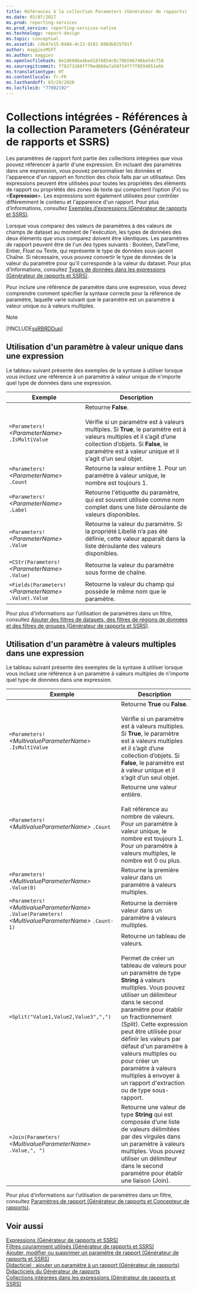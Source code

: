 ```yaml
---
title: Références à la collection Parameters (Générateur de rapports) | Microsoft Docs
ms.date: 03/07/2017
ms.prod: reporting-services
ms.prod_service: reporting-services-native
ms.technology: report-design
ms.topic: conceptual
ms.assetid: c4b47e15-0484-4c13-9182-898db825f01f
author: maggiesMSFT
ms.author: maggies
ms.openlocfilehash: 8e2d6986e4bed1876854c0c78b596746be5dc758
ms.sourcegitcommit: ff82f3260ff79ed860a7a58f54ff7f0594851e6b
ms.translationtype: HT
ms.contentlocale: fr-FR
ms.lasthandoff: 03/29/2020
ms.locfileid: "77082192"
---
```

# <a name="built-in-collections---parameters-collection-references-report-builder"></a>Collections intégrées - Références à la collection Parameters (Générateur de rapports et SSRS)
  Les paramètres de rapport font partie des collections intégrées que vous pouvez référencer à partir d'une expression. En incluant des paramètres dans une expression, vous pouvez personnaliser les données et l'apparence d'un rapport en fonction des choix faits par un utilisateur. Des expressions peuvent être utilisées pour toutes les propriétés des éléments de rapport ou propriétés des zones de texte qui comportent l’option (*Fx*) ou \<**Expression**>. Les expressions sont également utilisées pour contrôler différemment le contenu et l'apparence d'un rapport. Pour plus d’informations, consultez [Exemples d’expressions &#40;Générateur de rapports et SSRS&#41;](../../reporting-services/report-design/expression-examples-report-builder-and-ssrs.md).  
  
 Lorsque vous comparez des valeurs de paramètres à des valeurs de champs de dataset au moment de l'exécution, les types de données des deux éléments que vous comparez doivent être identiques. Les paramètres de rapport peuvent être de l'un des types suivants : Booléen, DateTime, Entier, Float ou Texte, qui représente le type de données sous-jacent Chaîne. Si nécessaire, vous pouvez convertir le type de données de la valeur du paramètre pour qu'il corresponde à la valeur du dataset. Pour plus d’informations, consultez [Types de données dans les expressions &#40;Générateur de rapports et SSRS&#41;](../../reporting-services/report-design/data-types-in-expressions-report-builder-and-ssrs.md).  
  
 Pour inclure une référence de paramètre dans une expression, vous devez comprendre comment spécifier la syntaxe correcte pour la référence de paramètre, laquelle varie suivant que le paramètre est un paramètre à valeur unique ou à valeurs multiples.  
  
> [!NOTE]  
>  [!INCLUDE[ssRBRDDup](../../includes/ssrbrddup-md.md)]  
  
##  <a name="using-a-single-valued-parameter-in-an-expression"></a><a name="Single"></a> Utilisation d'un paramètre à valeur unique dans une expression  
 Le tableau suivant présente des exemples de la syntaxe à utiliser lorsque vous incluez une référence à un paramètre à valeur unique de n'importe quel type de données dans une expression.  
  
|Exemple|Description|  
|-------------|-----------------|  
|`=Parameters!` *\<ParameterName>* `.IsMultiValue`|Retourne **False**.<br /><br /> Vérifie si un paramètre est à valeurs multiples. Si **True**, le paramètre est à valeurs multiples et il s’agit d’une collection d’objets. Si **False**, le paramètre est à valeur unique et il s’agit d’un seul objet.|  
|`=Parameters!` *\<ParameterName>* `.Count`|Retourne la valeur entière 1. Pour un paramètre à valeur unique, le nombre est toujours 1.|  
|`=Parameters!` *\<ParameterName>* `.Label`|Retourne l'étiquette du paramètre, qui est souvent utilisée comme nom complet dans une liste déroulante de valeurs disponibles.|  
|`=Parameters!` *\<ParameterName>* `.Value`|Retourne la valeur du paramètre. Si la propriété Libellé n’a pas été définie, cette valeur apparaît dans la liste déroulante des valeurs disponibles.|  
|`=CStr(Parameters!`  *\<ParameterName>* `.Value)`|Retourne la valeur du paramètre sous forme de chaîne.|  
|`=Fields(Parameters!` *\<ParameterName>* `.Value).Value`|Retourne la valeur du champ qui possède le même nom que le paramètre.|  
  
 Pour plus d’informations sur l’utilisation de paramètres dans un filtre, consultez [Ajouter des filtres de datasets, des filtres de régions de données et des filtres de groupes &#40;Générateur de rapports et SSRS&#41;](../../reporting-services/report-design/add-dataset-filters-data-region-filters-and-group-filters.md).  
  
##  <a name="using-a-multivalue-parameter-in-an-expression"></a><a name="Multi"></a> Utilisation d'un paramètre à valeurs multiples dans une expression  
 Le tableau suivant présente des exemples de la syntaxe à utiliser lorsque vous incluez une référence à un paramètre à valeurs multiples de n'importe quel type de données dans une expression.  
  
|Exemple|Description|  
|-------------|-----------------|  
|`=Parameters!` *\<MultivalueParameterName>* `.IsMultiValue`|Retourne **True** ou **False**.<br /><br /> Vérifie si un paramètre est à valeurs multiples. Si **True**, le paramètre est à valeurs multiples et il s’agit d’une collection d’objets. Si **False**, le paramètre est à valeur unique et il s’agit d’un seul objet.|  
|`=Parameters!` *\<MultivalueParameterName>* `.Count`|Retourne une valeur entière.<br /><br /> Fait référence au nombre de valeurs. Pour un paramètre à valeur unique, le nombre est toujours 1. Pour un paramètre à valeurs multiples, le nombre est 0 ou plus.|  
|`=Parameters!` *\<MultivalueParameterName>* `.Value(0)`|Retourne la première valeur dans un paramètre à valeurs multiples.|  
|`=Parameters!` *\<MultivalueParameterName>* `.Value(Parameters!` *\<MultivalueParameterName>* `.Count-1)`|Retourne la dernière valeur dans un paramètre à valeurs multiples.|  
|`=Split("Value1,Value2,Value3",",")`|Retourne un tableau de valeurs.<br /><br /> Permet de créer un tableau de valeurs pour un paramètre de type **String** à valeurs multiples. Vous pouvez utiliser un délimiteur dans le second paramètre pour établir un fractionnement (Split). Cette expression peut être utilisée pour définir les valeurs par défaut d'un paramètre à valeurs multiples ou pour créer un paramètre à valeurs multiples à envoyer à un rapport d'extraction ou de type sous-rapport.|  
|`=Join(Parameters!` *\<MultivalueParameterName>* `.Value,", ")`|Retourne une valeur de type **String** qui est composée d’une liste de valeurs délimitées par des virgules dans un paramètre à valeurs multiples. Vous pouvez utiliser un délimiteur dans le second paramètre pour établir une liaison (Join).|  
  
 Pour plus d’informations sur l’utilisation de paramètres dans un filtre, consultez [Paramètres de rapport &#40;Générateur de rapports et Concepteur de rapports&#41;](../../reporting-services/report-design/report-parameters-report-builder-and-report-designer.md).  
  
## <a name="see-also"></a>Voir aussi  
 [Expressions &#40;Générateur de rapports et SSRS&#41;](../../reporting-services/report-design/expressions-report-builder-and-ssrs.md)   
 [Filtres couramment utilisés &#40;Générateur de rapports et SSRS&#41;](../../reporting-services/report-design/commonly-used-filters-report-builder-and-ssrs.md)   
 [Ajouter, modifier ou supprimer un paramètre de rapport &#40;Générateur de rapports et SSRS&#41;](../../reporting-services/report-design/add-change-or-delete-a-report-parameter-report-builder-and-ssrs.md)   
 [Didacticiel : ajouter un paramètre à un rapport &#40;Générateur de rapports&#41;](../../reporting-services/tutorial-add-a-parameter-to-your-report-report-builder.md)   
 [Didacticiels du Générateur de rapports](../../reporting-services/report-builder-tutorials.md)   
 [Collections intégrées dans les expressions &#40;Générateur de rapports et SSRS&#41;](../../reporting-services/report-design/built-in-collections-in-expressions-report-builder.md)  
  
  
